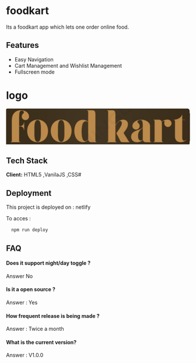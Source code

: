 
# foodkart

Its a foodkart app which lets one order online food.


## Features

- Easy Navigation
- Cart Management and Wishlist Management
- Fullscreen mode



# logo
![Logo](https://github.com/rajaranjanmr/Ecom/blob/dev/images/logo.jpeg)


## Tech Stack

**Client:** HTML5 ,VanilaJS ,CSS#


## Deployment

This project is deployed on : netlify

To acces :
```bash
  npm run deploy
```


## FAQ

#### Does it support night/day toggle ?

Answer No

#### Is it a open source ?

Answer : Yes

#### How frequent release is being made ?

Answer : Twice a month

#### What is the current version?

Answer : V1.0.0

